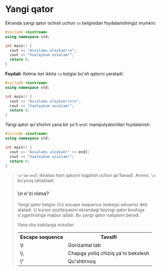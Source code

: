 # Yangi qator

Ekranda yangi qator ochish uchun `\n` belgisidan foydalanishingiz mumkin:

```cpp
#include <iostream>
using namespace std;

int main() {
  cout << "Assalamu aleykum!\n";
  cout << "Vaaleykum assalam!";
  return 0;
}
```

**Foydali:** Ketma-ket ikkita `\n` belgisi bo'sh qatorni yaratadi:

```cpp
#include <iostream>
using namespace std;

int main() {
  cout << "Assalamu aleykum!\n\n";
  cout << "Vaaleykum assalam!";
  return 0;
}
```

Yangi qator qo'shishni yana bir yo'li `endl` manipulyatoridan foydalanish:

```cpp
#include <iostream>
using namespace std;

int main() {
  cout << "Assalamu aleykum!" << endl;
  cout << "Vaaleykum assalam!";
  return 0;
}
```

> `\n` va `endl` ikkalasi ham qatorni tugatish uchun qo'llanadi. Ammo, `\n` ko'proq ishlatiladi.
>
> ### \n o'zi nima?
>
> Yangi qator belgisi (\n) escape sequence (eskeyp-sikuens) deb ataladi. U kursor pozitsiyasini ekrandagi keyingi qator boshiga o'zgartirishga majbur qiladi. Bu yangi qator natijasini beradi.
>
> Yana shu kabilarga misollar:
>
> <table>
>   <tr>
>    <th>Escape sequence</th>
>    <th>Tavsifi</th>
>   </tr>
>   <tr>
>    <td>\t</td>
>    <td>Gorizantal tab</td>
>   </tr>
>   <tr>
>    <td>\\</td>
>    <td>Chapga yotiq chiziq ya'ni bekslesh</td>
>   </tr>
>   <tr>
>    <td>\"</td>
>    <td>Qo'shtirnoq</td>
>   </tr>
> </table>
